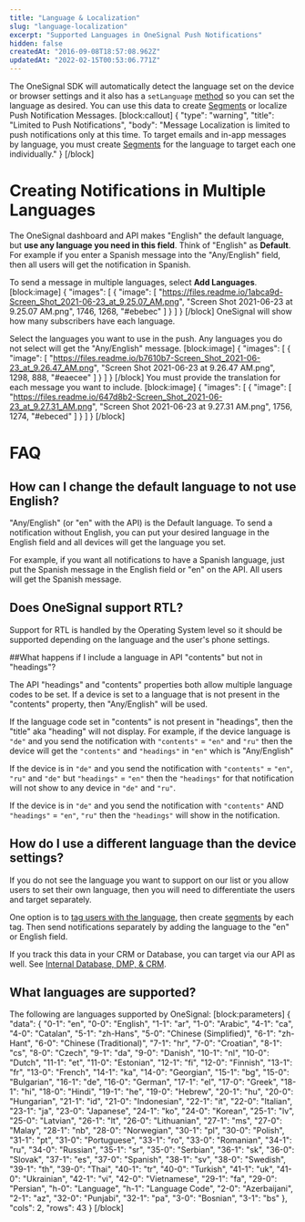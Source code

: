 ```yaml
---
title: "Language & Localization"
slug: "language-localization"
excerpt: "Supported Languages in OneSignal Push Notifications"
hidden: false
createdAt: "2016-09-08T18:57:08.962Z"
updatedAt: "2022-02-15T00:53:06.771Z"
---
```

The OneSignal SDK will automatically detect the language set on the device or browser settings and it also has a `setLanguage` <a href="https://documentation.onesignal.com/docs/sdk-reference#setlanguage-method" target="_blank">method</a> so you can set the language as desired. You can use this data to create [Segments](doc:segmentation) or localize Push Notification Messages.
[block:callout]
{
  "type": "warning",
  "title": "Limited to Push Notifications",
  "body": "Message Localization is limited to push notifications only at this time. To target emails and in-app messages by language, you must create [Segments](doc:segmentation) for the language to target each one individually."
}
[/block]
# Creating Notifications in Multiple Languages

The OneSignal dashboard and API makes "English" the default language, but **use any language you need in this field**. Think of "English" as **Default**. For example if you enter a Spanish message into the "Any/English" field, then all users will get the notification in Spanish.

To send a message in multiple languages, select **Add Languages**.
[block:image]
{
  "images": [
    {
      "image": [
        "https://files.readme.io/1abca9d-Screen_Shot_2021-06-23_at_9.25.07_AM.png",
        "Screen Shot 2021-06-23 at 9.25.07 AM.png",
        1746,
        1268,
        "#ebebec"
      ]
    }
  ]
}
[/block]
OneSignal will show how many subscribers have each language. 

Select the languages you want to use in the push. Any languages you do not select will get the "Any/English" message.
[block:image]
{
  "images": [
    {
      "image": [
        "https://files.readme.io/b7610b7-Screen_Shot_2021-06-23_at_9.26.47_AM.png",
        "Screen Shot 2021-06-23 at 9.26.47 AM.png",
        1298,
        888,
        "#eaecee"
      ]
    }
  ]
}
[/block]
You must provide the translation for each message you want to include.
[block:image]
{
  "images": [
    {
      "image": [
        "https://files.readme.io/647d8b2-Screen_Shot_2021-06-23_at_9.27.31_AM.png",
        "Screen Shot 2021-06-23 at 9.27.31 AM.png",
        1756,
        1274,
        "#ebeced"
      ]
    }
  ]
}
[/block]
# FAQ
## How can I change the default language to not use English?
"Any/English" (or "en" with the API) is the Default language. To send a notification without English, you can put your desired language in the English field and all devices will get the language you set.

For example, if you want all notifications to have a Spanish language, just put the Spanish message in the English field or "en" on the API. All users will get the Spanish message.

## Does OneSignal support RTL?
Support for RTL is handled by the Operating System level so it should be supported depending on the language and the user's phone settings.

##What happens if I include a language in API "contents" but not in "headings"?

The API "headings" and "contents" properties both allow multiple language codes to be set. If a device is set to a language that is not present in the "contents" property, then "Any/English" will be used.

If the language code set in "contents" is not present in "headings", then the "title" aka "heading" will not display. For example, if the device language is `"de"` and you send the notification with `"contents"` = `"en"` and `"ru"` then the device will get the `"contents"` and `"headings"` in `"en"` which is "Any/English"

If the device is in `"de"` and you send the notification with `"contents"` = `"en"`, `"ru"` and `"de"` but `"headings"` = `"en"` then the `"headings"` for that notification will not show to any device in `"de"` and `"ru"`.

If the device is in `"de"` and you send the notification with `"contents"` AND `"headings"` = `"en"`, `"ru"` then the `"headings"` will show in the notification.

## How do I use a different language than the device settings?
If you do not see the language you want to support on our list or you allow users to set their own language, then you will need to differentiate the users and target separately.

One option is to [tag users with the language](doc:add-user-data-tags), then create [segments](doc:segmentation) by each tag. Then send notifications separately by adding the language to the "en" or English field.

If you track this data in your CRM or Database, you can target via our API as well. See [Internal Database, DMP, & CRM](doc:internal-database-crm).

## What languages are supported?
The following are languages supported by OneSignal:
[block:parameters]
{
  "data": {
    "0-1": "en",
    "0-0": "English",
    "1-1": "ar",
    "1-0": "Arabic",
    "4-1": "ca",
    "4-0": "Catalan",
    "5-1": "zh-Hans",
    "5-0": "Chinese (Simplified)",
    "6-1": "zh-Hant",
    "6-0": "Chinese (Traditional)",
    "7-1": "hr",
    "7-0": "Croatian",
    "8-1": "cs",
    "8-0": "Czech",
    "9-1": "da",
    "9-0": "Danish",
    "10-1": "nl",
    "10-0": "Dutch",
    "11-1": "et",
    "11-0": "Estonian",
    "12-1": "fi",
    "12-0": "Finnish",
    "13-1": "fr",
    "13-0": "French",
    "14-1": "ka",
    "14-0": "Georgian",
    "15-1": "bg",
    "15-0": "Bulgarian",
    "16-1": "de",
    "16-0": "German",
    "17-1": "el",
    "17-0": "Greek",
    "18-1": "hi",
    "18-0": "Hindi",
    "19-1": "he",
    "19-0": "Hebrew",
    "20-1": "hu",
    "20-0": "Hungarian",
    "21-1": "id",
    "21-0": "Indonesian",
    "22-1": "it",
    "22-0": "Italian",
    "23-1": "ja",
    "23-0": "Japanese",
    "24-1": "ko",
    "24-0": "Korean",
    "25-1": "lv",
    "25-0": "Latvian",
    "26-1": "lt",
    "26-0": "Lithuanian",
    "27-1": "ms",
    "27-0": "Malay",
    "28-1": "nb",
    "28-0": "Norwegian",
    "30-1": "pl",
    "30-0": "Polish",
    "31-1": "pt",
    "31-0": "Portuguese",
    "33-1": "ro",
    "33-0": "Romanian",
    "34-1": "ru",
    "34-0": "Russian",
    "35-1": "sr",
    "35-0": "Serbian",
    "36-1": "sk",
    "36-0": "Slovak",
    "37-1": "es",
    "37-0": "Spanish",
    "38-1": "sv",
    "38-0": "Swedish",
    "39-1": "th",
    "39-0": "Thai",
    "40-1": "tr",
    "40-0": "Turkish",
    "41-1": "uk",
    "41-0": "Ukrainian",
    "42-1": "vi",
    "42-0": "Vietnamese",
    "29-1": "fa",
    "29-0": "Persian",
    "h-0": "Language",
    "h-1": "Language Code",
    "2-0": "Azerbaijani",
    "2-1": "az",
    "32-0": "Punjabi",
    "32-1": "pa",
    "3-0": "Bosnian",
    "3-1": "bs"
  },
  "cols": 2,
  "rows": 43
}
[/block]